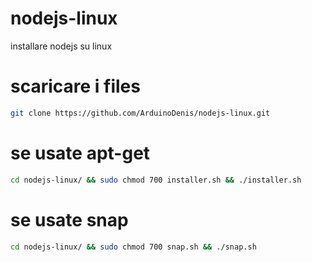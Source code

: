 # nodejs-linux
installare nodejs su linux

# scaricare i files

```bash
git clone https://github.com/ArduinoDenis/nodejs-linux.git
```

# se usate apt-get 
```bash
cd nodejs-linux/ && sudo chmod 700 installer.sh && ./installer.sh
```

# se usate snap
```bash
cd nodejs-linux/ && sudo chmod 700 snap.sh && ./snap.sh
```
